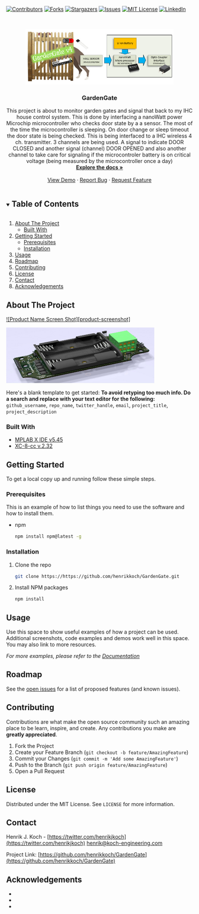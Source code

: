 <!--
*** Thanks for checking out the Best-README-Template. If you have a suggestion
*** that would make this better, please fork the repo and create a pull request
*** or simply open an issue with the tag "enhancement".
*** Thanks again! Now go create something AMAZING! :D
***
***
***
*** To avoid retyping too much info. Do a search and replace for the following:
*** github_username, repo_name, twitter_handle, email, project_title, project_description
-->



<!-- PROJECT SHIELDS -->
<!--
*** I'm using markdown "reference style" links for readability.
*** Reference links are enclosed in brackets [ ] instead of parentheses ( ).
*** See the bottom of this document for the declaration of the reference variables
*** for contributors-url, forks-url, etc. This is an optional, concise syntax you may use.
*** https://www.markdownguide.org/basic-syntax/#reference-style-links
-->
[![Contributors][contributors-shield]][contributors-url]
[![Forks][forks-shield]][forks-url]
[![Stargazers][stars-shield]][stars-url]
[![Issues][issues-shield]][issues-url]
[![MIT License][license-shield]][license-url]
[![LinkedIn][linkedin-shield]][linkedin-url]



<!-- PROJECT LOGO -->
<br />
<p align="center">
  <a href="https://https://github.com/henrikkoch/GardenGate">
    <img src="images/GardenGate_simplified.jpg" alt="Logo" width="400" height="150">
  </a>

  <h3 align="center">GardenGate</h3>

  <p align="center">
    This project is about to monitor garden gates and signal that back to my IHC house control system. This is done by interfacing a nanoWatt power Microchip microcontroller who checks door state by a a sensor. The most of the time the microcontroller is sleeping. On door change or sleep timeout the door state is being checked. This is being interfaced to a IHC wireless 4 ch. transmitter. 3 channels are being used. A signal to indicate DOOR CLOSED and another signal (channel) DOOR OPENED and also another channel to take care for signaling if the microcontroler battery is on critical voltage (being measured by the microcontroller once a day)
    <br />
    <a href="https://https://github.com/henrikkoch/GardenGate"><strong>Explore the docs »</strong></a>
    <br />
    <br />
    <a href="https://https://github.com/henrikkoch/GardenGate">View Demo</a>
    ·
    <a href="https://https://github.com/henrikkoch/GardenGate/issues">Report Bug</a>
    ·
    <a href="https://https://github.com/henrikkoch/GardenGate">Request Feature</a>
  </p>
</p>



<!-- TABLE OF CONTENTS -->
<details open="open">
  <summary><h2 style="display: inline-block">Table of Contents</h2></summary>
  <ol>
    <li>
      <a href="#about-the-project">About The Project</a>
      <ul>
        <li><a href="#built-with">Built With</a></li>
      </ul>
    </li>
    <li>
      <a href="#getting-started">Getting Started</a>
      <ul>
        <li><a href="#prerequisites">Prerequisites</a></li>
        <li><a href="#installation">Installation</a></li>
      </ul>
    </li>
    <li><a href="#usage">Usage</a></li>
    <li><a href="#roadmap">Roadmap</a></li>
    <li><a href="#contributing">Contributing</a></li>
    <li><a href="#license">License</a></li>
    <li><a href="#contact">Contact</a></li>
    <li><a href="#acknowledgements">Acknowledgements</a></li>
  </ol>
</details>



<!-- ABOUT THE PROJECT -->
## About The Project

[![Product Name Screen Shot][product-screenshot]](https://example.com)

 <img src="images/GardenGate_PCB.png" alt="Logo" width="400" height="150">

Here's a blank template to get started:
**To avoid retyping too much info. Do a search and replace with your text editor for the following:**
`github_username`, `repo_name`, `twitter_handle`, `email`, `project_title`, `project_description`


### Built With

* [MPLAB X IDE v5.45](https://ww1.microchip.com/downloads/en/DeviceDoc/MPLABX-v5.45-windows-installer.exe)
* [XC-8-cc v.2.32](https://www.microchip.com/mplabxc8windows)


<!-- GETTING STARTED -->
## Getting Started

To get a local copy up and running follow these simple steps.

### Prerequisites

This is an example of how to list things you need to use the software and how to install them.
* npm
  ```sh
  npm install npm@latest -g
  ```

### Installation

1. Clone the repo
   ```sh
   git clone https://https://github.com/henrikkoch/GardenGate.git
   ```
2. Install NPM packages
   ```sh
   npm install
   ```



<!-- USAGE EXAMPLES -->
## Usage

Use this space to show useful examples of how a project can be used. Additional screenshots, code examples and demos work well in this space. You may also link to more resources.

_For more examples, please refer to the [Documentation](https://example.com)_


<!-- ROADMAP -->
## Roadmap

See the [open issues](https://github.com/henrikkoch/GardenGate/issues) for a list of proposed features (and known issues).


<!-- CONTRIBUTING -->
## Contributing

Contributions are what make the open source community such an amazing place to be learn, inspire, and create. Any contributions you make are **greatly appreciated**.

1. Fork the Project
2. Create your Feature Branch (`git checkout -b feature/AmazingFeature`)
3. Commit your Changes (`git commit -m 'Add some AmazingFeature'`)
4. Push to the Branch (`git push origin feature/AmazingFeature`)
5. Open a Pull Request


<!-- LICENSE -->
## License

Distributed under the MIT License. See `LICENSE` for more information.



<!-- CONTACT -->
## Contact

Henrik J. Koch - [https://twitter.com/henrikjkoch](https://twitter.com/henrikjkoch) henrik@koch-engineering.com

Project Link: [https://github.com/henrikkoch/GardenGate](https://github.com/henrikkoch/GardenGate)



<!-- ACKNOWLEDGEMENTS -->
## Acknowledgements

* []()
* []()
* []()





<!-- MARKDOWN LINKS & IMAGES -->
<!-- https://www.markdownguide.org/basic-syntax/#reference-style-links -->
[contributors-shield]: https://img.shields.io/github/contributors/henrikkoch/GardenGate.svg?style=for-the-badge
[contributors-url]: https://github.com/henrikkoch/GardenGate/graphs/contributors
[forks-shield]: https://img.shields.io/github/forks/henrikkoch/GardenGate.svg?style=for-the-badge
[forks-url]: https://github.com/henrikkoch/GardenGate/network/members
[stars-shield]: https://img.shields.io/github/stars/henrikkoch/GardenGate.svg?style=for-the-badge
[stars-url]: https://github.com/henrikkoch/GardenGate/stargazers
[issues-shield]: https://img.shields.io/github/issues/henrikkoch/GardenGate.svg?style=for-the-badge
[issues-url]: https://github.com/henrikkoch/GardenGate/issues
[license-shield]: https://img.shields.io/github/license/henrikkoch/GardenGate.svg?style=for-the-badge
[license-url]: https://github.com/henrikkoch/GardenGate/blob/master/LICENSE.txt
[linkedin-shield]: https://img.shields.io/badge/-LinkedIn-black.svg?style=for-the-badge&logo=linkedin&colorB=555
[linkedin-url]: https://www.linkedin.com/in/henrikjkoch/
